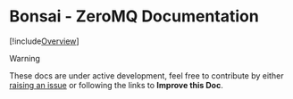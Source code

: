**Bonsai - ZeroMQ** Documentation
=================================

[!include[Overview](~/articles/overview.md)]

> [!Warning]
> These docs are under active development, feel free to contribute by either [raising an issue](https://github.com/bonsai-rx/zeromq/issues) or following the links to **Improve this Doc**.